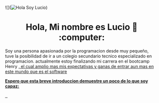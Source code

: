 ![](![Hola Soy Lucio](https://github.com/LucioGomez/LucioGomez/blob/main/assets/LucioGomez%20.gif))

<h1 align="center"> Hola, Mi nombre es Lucio 👋 :computer: </h1>

<div>
  <p>
    Soy una persona apasionada por la programacion desde muy pequeño, tuve la posibilidad de ir a un colegio secundario tecnico especializado en 
    programacion.
    actualmente estoy finalizando mi carrera en el bootcamp Henry <a href="https://www.soyhenry.com/">, el cual amplio mas mis expectativas y ganas
    de entrar aun mas en este mundo que es el software 
  </p>
  <strong> Espero que esta breve introduccion demuestre un poco de lo que soy capaz: </strong>
</div>


&nbsp;&nbsp;
